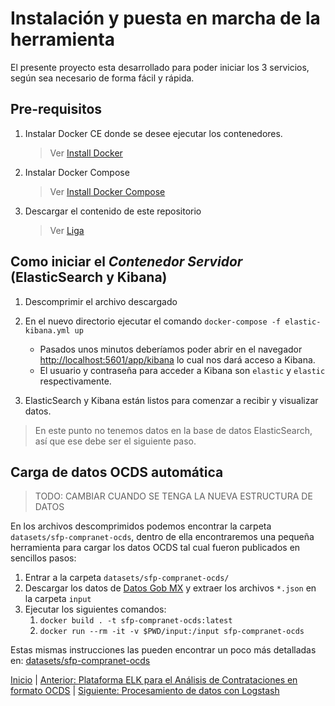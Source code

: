 # Instalación y puesta en marcha de la herramienta

El presente proyecto esta desarrollado para poder iniciar los 3 servicios, según sea necesario de forma fácil y rápida.

## Pre-requisitos

1. Instalar Docker CE donde se desee ejecutar los contenedores.
    > Ver [Install Docker](https://docs.docker.com/install/)
1. Instalar Docker Compose
    > Ver [Install Docker Compose](https://docs.docker.com/compose/install/)
1. Descargar el contenido de este repositorio
    > Ver [Liga](https://codeload.github.com/mxcoder/elk-gobmx-csv/zip/master)

## Como iniciar el *Contenedor Servidor* (ElasticSearch y Kibana)

1. Descomprimir el archivo descargado
1. En el nuevo directorio ejecutar el comando `docker-compose -f elastic-kibana.yml up`

    - Pasados unos minutos deberíamos poder abrir en el navegador [http://localhost:5601/app/kibana](http://localhost:5601/app/kibana) lo cual nos dará acceso a Kibana.
    - El usuario y contraseña para acceder a Kibana son `elastic` y `elastic` respectivamente.

1. ElasticSearch y Kibana están listos para comenzar a recibir y visualizar datos.

> En este punto no tenemos datos en la base de datos ElasticSearch, así que ese debe ser el siguiente paso.

## Carga de datos OCDS automática

> TODO: CAMBIAR CUANDO SE TENGA LA NUEVA ESTRUCTURA DE DATOS

En los archivos descomprimidos podemos encontrar la carpeta `datasets/sfp-compranet-ocds`, dentro de ella encontraremos una pequeña herramienta para cargar los datos OCDS tal cual fueron publicados en sencillos pasos:

1. Entrar a la carpeta `datasets/sfp-compranet-ocds/`
1. Descargar los datos de [Datos Gob MX](https://datos.gob.mx/busca/dataset/concentrado-de-contrataciones-abiertas-de-la-apf) y extraer los archivos `*.json` en la carpeta `input`
1. Ejecutar los siguientes comandos:
    1. `docker build . -t sfp-compranet-ocds:latest`
    1. `docker run --rm -it -v $PWD/input:/input sfp-compranet-ocds`

Estas mismas instrucciones las pueden encontrar un poco más detalladas en: [datasets/sfp-compranet-ocds](/datasets/sfp-compranet-ocds/README.md)

[Inicio](../README.md) | [Anterior: Plataforma ELK para el Análisis de Contrataciones en formato OCDS](Seccion3.md) | [Siguiente: Procesamiento de datos con Logstash](Seccion5.md)

